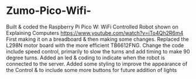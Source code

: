 # Zumo-Pico-Wifi-
Built & coded the Raspberry Pi Pico W: WiFi Controlled Robot shown on
Explaining Computers https://www.youtube.com/watch?v=iTo4Qh2R6m4
First making it on a breadboard & then making some changes.
Replaced the L298N motor board with the more efficient TB6612FNG.
Change the code include speed control, primarily to slow the turns and add timing
to make 90 degree turns.
Added an led & coding to indicate when the robot is connected to the server.
Added some styling to improve the appearance of the Control & to include some more
buttons for future addition of lights
